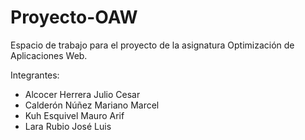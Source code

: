 # Proyecto-OAW
Espacio de trabajo para el proyecto de la asignatura Optimización de Aplicaciones Web. 

Integrantes:
- Alcocer Herrera Julio Cesar
- Calderón Núñez Mariano Marcel
- Kuh Esquivel Mauro Arif
- Lara Rubio José Luis

